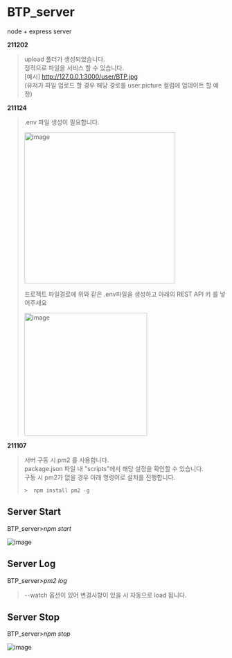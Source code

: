 # BTP_server
node + express server

**211202**
> upload 폴더가 생성되었습니다.   
> 정적으로 파일을 서비스 할 수 있습니다.   
> [예시] http://127.0.0.1:3000/user/BTP.jpg   
> (유저가 파일 업로드 할 경우 해당 경로를 user.picture 컬럼에 업데이트 할 예정)

**211124**
> .env 파일 생성이 필요합니다.   
>    
> <img width="348" alt="image" src="https://user-images.githubusercontent.com/24507556/143081804-62408e36-19e6-4e94-ac58-8de8310f9fce.png">
>    
>   
>  프로젝트 파일경로에 위와 같은 .env파일을 생성하고 아래의 REST API 키 를 넣어주세요    
>        
> <img width="283" alt="image" src="https://user-images.githubusercontent.com/24507556/143082250-2c8fb380-01b9-4d5f-b5f6-22f1234ca454.png">

**211107**
>서버 구동 시 pm2 를 사용합니다.   
>package.json 파일 내 "scripts"에서 해당 설정을 확인할 수 있습니다.   
>구동 시 pm2가 없을 경우 아래 명령어로 설치를 진행합니다.
>```
>>  npm install pm2 -g
>```
## Server Start
BTP_server>*npm start*

![image](https://user-images.githubusercontent.com/24507556/140636779-6712eb08-c04e-465f-84e2-5ae875953e6a.png)


## Server Log
BTP_server>*pm2 log*

> --watch 옵션이 있어 변경사항이 있을 시 자동으로 load 됩니다.


## Server Stop
BTP_server>*npm stop*

![image](https://user-images.githubusercontent.com/24507556/140636888-5d6d5d9c-b7cb-458a-80d5-e3a38e1c1d1e.png)
